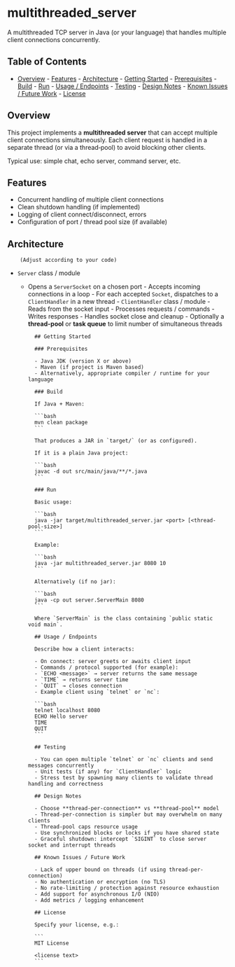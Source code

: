 
# multithreaded_server

A multithreaded TCP server in Java (or your language) that handles multiple client connections concurrently.

## Table of Contents

- [Overview](#overview) - [Features](#features) - [Architecture](#architecture) - [Getting Started](#getting-started) - [Prerequisites](#prerequisites) - [Build](#build) - [Run](#run) - [Usage / Endpoints](#usage--endpoints) - [Testing](#testing) - [Design Notes](#design-notes) - [Known Issues / Future Work](#known-issues--future-work) - [License](#license)

## Overview

This project implements a **multithreaded server** that can accept multiple client connections simultaneously. Each
client request is handled in a separate thread (or via a thread‑pool) to avoid blocking other clients.

Typical use: simple chat, echo server, command server, etc.

## Features

- Concurrent handling of multiple client connections
- Clean shutdown handling (if implemented)
- Logging of client connect/disconnect, errors
- Configuration of port / thread pool size (if available)

## Architecture

        (Adjust according to your code)

- `Server` class / module

    - Opens a `ServerSocket` on a chosen port - Accepts incoming connections in a loop - For each accepted `Socket`,
      dispatches to a `ClientHandler` in a new thread - `ClientHandler` class / module - Reads from the socket input -
      Processes requests / commands - Writes responses - Handles socket close and cleanup - Optionally a **thread-pool**
      or **task queue** to limit number of simultaneous threads

            ## Getting Started

            ### Prerequisites

            - Java JDK (version X or above)
            - Maven (if project is Maven based)
            - Alternatively, appropriate compiler / runtime for your language

            ### Build

            If Java + Maven:

            ```bash
            mvn clean package
            ```

            That produces a JAR in `target/` (or as configured).

            If it is a plain Java project:

            ```bash
            javac -d out src/main/java/**/*.java
            ```

            ### Run

            Basic usage:

            ```bash
            java -jar target/multithreaded_server.jar <port> [<thread-pool-size>]
            ```

            Example:

            ```bash
            java -jar multithreaded_server.jar 8080 10
            ```

            Alternatively (if no jar):

            ```bash
            java -cp out server.ServerMain 8080
            ```

            Where `ServerMain` is the class containing `public static void main`.

            ## Usage / Endpoints

            Describe how a client interacts:

            - On connect: server greets or awaits client input
            - Commands / protocol supported (for example):
            - `ECHO <message>` → server returns the same message
            - `TIME` → returns server time
            - `QUIT` → closes connection
            - Example client using `telnet` or `nc`:

            ```bash
            telnet localhost 8080
            ECHO Hello server
            TIME
            QUIT
            ```

            ## Testing

            - You can open multiple `telnet` or `nc` clients and send messages concurrently
            - Unit tests (if any) for `ClientHandler` logic
            - Stress test by spawning many clients to validate thread handling and correctness

            ## Design Notes

            - Choose **thread-per-connection** vs **thread‑pool** model
            - Thread-per-connection is simpler but may overwhelm on many clients
            - Thread-pool caps resource usage
            - Use synchronized blocks or locks if you have shared state
            - Graceful shutdown: intercept `SIGINT` to close server socket and interrupt threads

            ## Known Issues / Future Work

            - Lack of upper bound on threads (if using thread-per-connection)
            - No authentication or encryption (no TLS)
            - No rate-limiting / protection against resource exhaustion
            - Add support for asynchronous I/O (NIO)
            - Add metrics / logging enhancement

            ## License

            Specify your license, e.g.:

            ```
            MIT License

            <license text>
            ```
